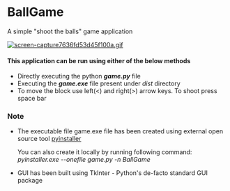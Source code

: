 # BallGame
A simple "shoot the balls" game application

<a href="https://gifyu.com/image/QGyN"><img src="https://s7.gifyu.com/images/screen-capture7636fd53d45f100a.gif" alt="screen-capture7636fd53d45f100a.gif" border="0" /></a>


#### This application can be run using either of the below methods
- Directly executing the python <b><i>game.py</i></b> file
- Executing the <b><i>game.exe</i></b> file present under <i>dist</i> directory
- To move the block use left(<) and right(>) arrow keys. To shoot press space bar
    
### Note
-  The executable file game.exe  file has been created using external open source tool <a href='http://www.pyinstaller.org/'>pyinstaller</a>

   You can also create it locally by running following command: <i>pyinstaller.exe --onefile game.py -n BallGame</i>
  
-  GUI has been built using TkInter - Python's de-facto standard GUI package
